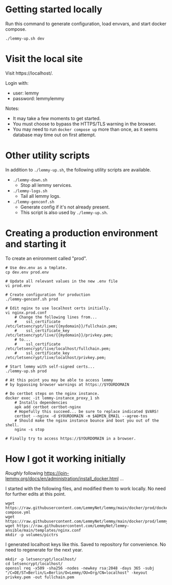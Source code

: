 # Getting started locally

Run this command to generate configuration, load envvars, and start docker compose.

`./lemmy-up.sh dev`

# Visit the local site

Visit https://localhost/.

Login with:
* user: lemmy
* password: lemmylemmy

Notes:
* It may take a few moments to get started.
* You must choose to bypass the HTTPS/TLS warning in the browser.
* You may need to run `docker compose up` more than once, as it seems database may time out on first attempt.

# Other utility scripts

In addition to `./lemmy-up.sh`, the following utility scripts are available.

* `./lemmy-down.sh`
  * Stop all lemmy services.
* `./lemmy-logs.sh`
  * Tail all lemmy logs.
* `./lemmy-genconf.sh`
  * Generate config if it's not already present.
  * This script is also used by `./lemmy-up.sh`.

# Creating a production environment and starting it

To create an enironment called "prod".

```
# Use dev.env as a tmplate.
cp dev.env prod.env

# Update all relevant values in the new .env file
vi prod.env

# Create configuration for production 
./lemmy-genconf.sh prod

# Edit nginx to use localhost certs initially.
vi nginx.prod.conf
    # Change the following lines from...
    #    ssl_certificate /etc/letsencrypt/live/{{mydomain}}/fullchain.pem;
    #    ssl_certificate_key /etc/letsencrypt/live/{{mydomain}}/privkey.pem;
    # to...
    #    ssl_certificate /etc/letsencrypt/live/localhost/fullchain.pem;
    #    ssl_certificate_key /etc/letsencrypt/live/localhost/privkey.pem;

# Start lemmy with self-signed certs...
./lemmy-up.sh prod

# At this point you may be able to access lemmy
# by bypassing browser warnings at https://$YOURDOMAIN

# Do certbot steps on the nginx instance.
docker exec -it lemmy-instance_proxy_1 sh
    # Installs dependencies
    apk add certbot certbot-nginx
    # Hopefully this succeed... be sure to replace indicated $VARS!
    certbot --nginx -d $YOURDOMAIN -m $ADMIN_EMAIL --agree-tos
    # Should make the nginx instance bounce and boot you out of the shell.
    nginx -s stop 

# Finally try to access https://$YOURDOMAIN in a browser.
```

# How I got it working initially

_Roughly_ following https://join-lemmy.org/docs/en/administration/install_docker.html ...

I started with the following files, and modified them to work locally. No need for further edits at this point.
```
wget https://raw.githubusercontent.com/LemmyNet/lemmy/main/docker/prod/docker-compose.yml
wget https://raw.githubusercontent.com/LemmyNet/lemmy/main/docker/prod/lemmy.hjson
wget https://raw.githubusercontent.com/LemmyNet/lemmy-ansible/main/templates/nginx.conf
mkdir -p volumes/pictrs
```

I generated localhost keys like this. Saved to repository for convenience. No need to regenerate for the next year.

```
mkdir -p letsencrypt/localhost/
cd letsencrypt/localhost/
openssl req -x509 -sha256 -nodes -newkey rsa:2048 -days 365 -subj "/C=DE/ST=Berlin/L=Berlin/O=Lemmy/OU=Org/CN=localhost" -keyout privkey.pem -out fullchain.pem
```
